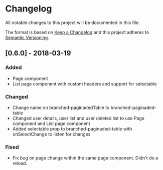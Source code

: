 # Changelog
All notable changes to this project will be documented in this file.

The format is based on [Keep a Changelog](http://keepachangelog.com/en/1.0.0/)
and this project adheres to [Semantic Versioning](http://semver.org/spec/v2.0.0.html).


## [0.6.0] - 2018-03-19
### Added
- Page component
- List page component with custom headers and support for selectable

### Changed
- Change name on branched-paginadedTable to branched-paginaded-table
- Changed user details, user list and user deleted list to use Page component and List page component
- Added selectable prop to branched-paginaded-table with onSelectChange to listen for changes

### Fixed
- Fix bug on page change within the same page component. Didn't do a reload.


